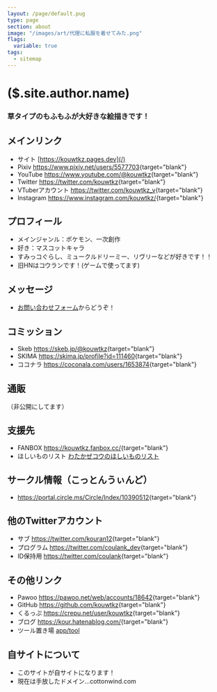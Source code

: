 ```yaml
---
layout: /page/default.pug
type: page
section: about
image: "/images/art/代理に私服を着せてみた.png"
flags:
  variable: true
tags:
  - sitemap
---
```


# ($.site.author.name)

### 草タイプのもふもふが大好きな絵描きです！

## メインリンク

- サイト [https://kouwtkz.pages.dev](/)
- Pixiv <https://www.pixiv.net/users/5577703>{target="blank"}
- YouTube <https://www.youtube.com/@kouwtkz>{target="blank"}
- Twitter <https://twitter.com/kouwtkz>{target="blank"}
- VTuberアカウント <https://twitter.com/kouwtkz_v>{target="blank"}
- Instagram <https://www.instagram.com/kouwtkz/>{target="blank"}

## プロフィール

- メインジャンル：ポケモン、一次創作
- 好き：マスコットキャラ
- すみっコぐらし、ミュークルドリーミー、リヴリーなどが好きです！！
- 旧HNはコウランです！(ゲームで使ってます)

## メッセージ

- [お問い合わせフォーム](/about/contact)からどうぞ！

## コミッション

- Skeb <https://skeb.jp/@kouwtkz>{target="blank"}
- SKIMA <https://skima.jp/profile?id=111460>{target="blank"}
- ココナラ <https://coconala.com/users/1653874>{target="blank"}

## 通販

（非公開にしてます）

## 支援先

- FANBOX <https://kouwtkz.fanbox.cc/>{target="blank"}
- ほしいものリスト
  [わたかぜコウのほしいものリスト](https://www.amazon.jp/hz/wishlist/ls/A84NB1ADJVVD?ref_=wl_share)

## サークル情報（こっとんうぃんど）

- <https://portal.circle.ms/Circle/Index/10390512>{target="blank"}

## 他のTwitterアカウント

- サブ <https://twitter.com/kouran12>{target="blank"}
- プログラム <https://twitter.com/coulank_dev>{target="blank"}
- ID保持用 <https://twitter.com/coulank>{target="blank"}

## その他リンク

- Pawoo <https://pawoo.net/web/accounts/18642>{target="blank"}
- GitHub <https://github.com/kouwtkz>{target="blank"}
- くるっぷ <https://crepu.net/user/kouwtkz>{target="blank"}
- ブログ <https://kour.hatenablog.com/>{target="blank"}
- ツール置き場 [app/tool](/app/tool)

## 自サイトについて

- このサイトが自サイトになります！
- 現在は手放したドメイン…cottonwind.com
